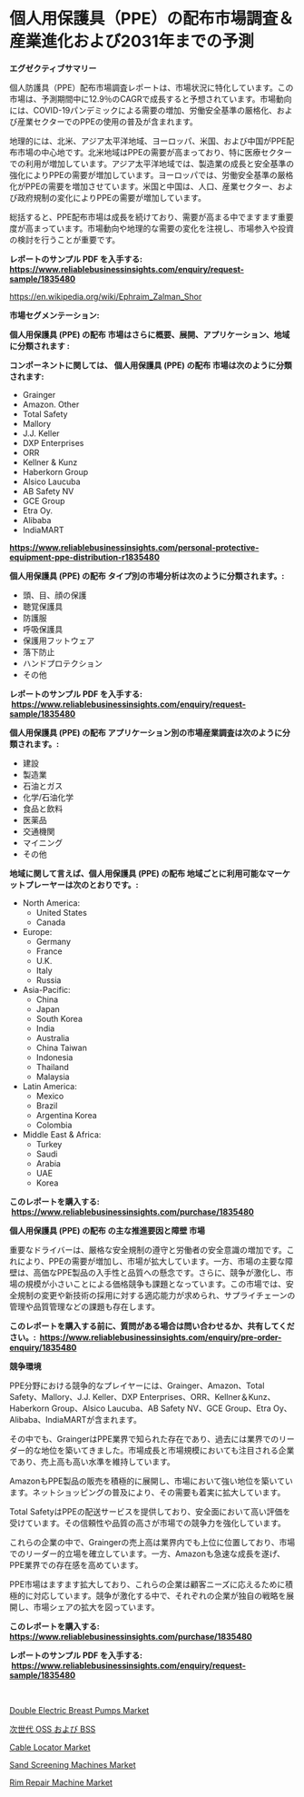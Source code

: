 <p><h1>個人用保護具（PPE）の配布市場調査＆産業進化および2031年までの予測</h1></p><p><strong>エグゼクティブサマリー</strong></p>
<p><p>個人防護具（PPE）配布市場調査レポートは、市場状況に特化しています。この市場は、予測期間中に12.9％のCAGRで成長すると予想されています。市場動向には、COVID-19パンデミックによる需要の増加、労働安全基準の厳格化、および産業セクターでのPPEの使用の普及が含まれます。</p><p>地理的には、北米、アジア太平洋地域、ヨーロッパ、米国、および中国がPPE配布市場の中心地です。北米地域はPPEの需要が高まっており、特に医療セクターでの利用が増加しています。アジア太平洋地域では、製造業の成長と安全基準の強化によりPPEの需要が増加しています。ヨーロッパでは、労働安全基準の厳格化がPPEの需要を増加させています。米国と中国は、人口、産業セクター、および政府規制の変化によりPPEの需要が増加しています。</p><p>総括すると、PPE配布市場は成長を続けており、需要が高まる中でますます重要度が高まっています。市場動向や地理的な需要の変化を注視し、市場参入や投資の検討を行うことが重要です。</p></p>
<p><strong>レポートのサンプル PDF を入手する: <a href="https://www.reliablebusinessinsights.com/enquiry/request-sample/1835480">https://www.reliablebusinessinsights.com/enquiry/request-sample/1835480</a></strong></p>
<p><a href="https://en.wikipedia.org/wiki/Ephraim_Zalman_Shor">https://en.wikipedia.org/wiki/Ephraim_Zalman_Shor</a></p>
<p><strong>市場セグメンテーション:</strong></p>
<p><strong> 個人用保護具 (PPE) の配布 市場はさらに概要、展開、アプリケーション、地域に分類されます :</strong></p>
<p><strong>コンポーネントに関しては、 個人用保護具 (PPE) の配布 市場は次のように分類されます: &nbsp;</strong></p>
<p><ul><li>Grainger</li><li>Amazon. Other</li><li>Total Safety</li><li>Mallory</li><li>J.J. Keller</li><li>DXP Enterprises</li><li>ORR</li><li>Kellner & Kunz</li><li>Haberkorn Group</li><li>Alsico Laucuba</li><li>AB Safety NV</li><li>GCE Group</li><li>Etra Oy.</li><li>Alibaba</li><li>IndiaMART</li></ul></p>
<p><strong><a href="https://www.reliablebusinessinsights.com/personal-protective-equipment-ppe-distribution-r1835480">https://www.reliablebusinessinsights.com/personal-protective-equipment-ppe-distribution-r1835480</a></strong></p>
<p><strong> 個人用保護具 (PPE) の配布 タイプ別の市場分析は次のように分類されます。:</strong></p>
<p><ul><li>頭、目、顔の保護</li><li>聴覚保護具</li><li>防護服</li><li>呼吸保護具</li><li>保護用フットウェア</li><li>落下防止</li><li>ハンドプロテクション</li><li>その他</li></ul></p>
<p><strong>レポートのサンプル PDF を入手する: &nbsp;<a href="https://www.reliablebusinessinsights.com/enquiry/request-sample/1835480">https://www.reliablebusinessinsights.com/enquiry/request-sample/1835480</a></strong></p>
<p><strong> 個人用保護具 (PPE) の配布 アプリケーション別の市場産業調査は次のように分類されます。:</strong></p>
<p><ul><li>建設</li><li>製造業</li><li>石油とガス</li><li>化学/石油化学</li><li>食品と飲料</li><li>医薬品</li><li>交通機関</li><li>マイニング</li><li>その他</li></ul></p>
<p><strong>地域に関して言えば、個人用保護具 (PPE) の配布 地域ごとに利用可能なマーケットプレーヤーは次のとおりです。:</strong></p>
<p><ul>
    <li>
        North America:
        <ul>
            <li>United States</li>
            <li>Canada</li>
        </ul>
    </li>
    <li>
        Europe:
        <ul>
            <li>Germany</li>
            <li>France</li>
            <li>U.K.</li>
            <li>Italy</li>
            <li>Russia</li>
        </ul>
    </li>
    <li>
        Asia-Pacific:
        <ul>
            <li>China</li>
            <li>Japan</li>
            <li>South Korea</li>
            <li>India</li>
            <li>Australia</li>
            <li>China Taiwan</li>
            <li>Indonesia</li>
            <li>Thailand</li>
            <li>Malaysia</li>
        </ul>
    </li>
    <li>
        Latin America:
        <ul>
            <li>Mexico</li>
            <li>Brazil</li>
            <li>Argentina Korea</li>
            <li>Colombia</li>
        </ul>
    </li>
    <li>
        Middle East & Africa:
        <ul>
            <li>Turkey</li>
            <li>Saudi</li>
            <li>Arabia</li>
            <li>UAE</li>
            <li>Korea</li>
        </ul>
    </li>
    </ul></p>
<p><strong>このレポートを購入する: &nbsp;<a href="https://www.reliablebusinessinsights.com/purchase/1835480">https://www.reliablebusinessinsights.com/purchase/1835480</a></strong></p>
<p><strong>個人用保護具 (PPE) の配布 の主な推進要因と障壁 市場</strong></p>
<p><p>重要なドライバーは、厳格な安全規制の遵守と労働者の安全意識の増加です。これにより、PPEの需要が増加し、市場が拡大しています。一方、市場の主要な障壁は、高価なPPE製品の入手性と品質への懸念です。さらに、競争が激化し、市場の規模が小さいことによる価格競争も課題となっています。この市場では、安全規制の変更や新技術の採用に対する適応能力が求められ、サプライチェーンの管理や品質管理などの課題も存在します。</p></p>
<p><strong>このレポートを購入する前に、質問がある場合は問い合わせるか、共有してください。:&nbsp; <a href="https://www.reliablebusinessinsights.com/enquiry/pre-order-enquiry/1835480">https://www.reliablebusinessinsights.com/enquiry/pre-order-enquiry/1835480</a></strong></p>
<p><strong>競争環境</strong></p>
<p><p>PPE分野における競争的なプレイヤーには、Grainger、Amazon、Total Safety、Mallory、J.J. Keller、DXP Enterprises、ORR、Kellner＆Kunz、Haberkorn Group、Alsico Laucuba、AB Safety NV、GCE Group、Etra Oy、Alibaba、IndiaMARTが含まれます。</p><p>その中でも、GraingerはPPE業界で知られた存在であり、過去には業界でのリーダー的な地位を築いてきました。市場成長と市場規模においても注目される企業であり、売上高も高い水準を維持しています。</p><p>AmazonもPPE製品の販売を積極的に展開し、市場において強い地位を築いています。ネットショッピングの普及により、その需要も着実に拡大しています。</p><p>Total SafetyはPPEの配送サービスを提供しており、安全面において高い評価を受けています。その信頼性や品質の高さが市場での競争力を強化しています。</p><p>これらの企業の中で、Graingerの売上高は業界内でも上位に位置しており、市場でのリーダー的立場を確立しています。一方、Amazonも急速な成長を遂げ、PPE業界での存在感を高めています。</p><p>PPE市場はますます拡大しており、これらの企業は顧客ニーズに応えるために積極的に対応しています。競争が激化する中で、それぞれの企業が独自の戦略を展開し、市場シェアの拡大を図っています。</p></p>
<p><strong>このレポートを購入する: &nbsp; <a href="https://www.reliablebusinessinsights.com/purchase/1835480">https://www.reliablebusinessinsights.com/purchase/1835480</a></strong></p>
<p><strong>レポートのサンプル PDF を入手する: &nbsp;<a href="https://www.reliablebusinessinsights.com/enquiry/request-sample/1835480">https://www.reliablebusinessinsights.com/enquiry/request-sample/1835480</a></strong><strong></strong></p>
<p>&nbsp;</p>
<p><p><a href="https://www.linkedin.com/pulse/emerging-trends-double-electric-breast-pumps-market-global-0jyne?trackingId=sj3vLbQvTybx8e0mW5IfgA%3D%3D">Double Electric Breast Pumps Market</a></p><p><a href="https://github.com/DanykaKilback/Market-Research-Report-List-1/blob/main/4016107160507.md">次世代 OSS および BSS</a></p><p><a href="https://github.com/ajiariaa/Market-Research-Report-List-1/blob/main/cable-locator-market.md">Cable Locator Market</a></p><p><a href="https://issuu.com/reportprime-2/docs/sand-screening-machines-market-size-2030.pptx">Sand Screening Machines Market</a></p><p><a href="https://github.com/sarohimweaach77/Market-Research-Report-List-1/blob/main/rim-repair-machine-market.md">Rim Repair Machine Market</a></p></p>
